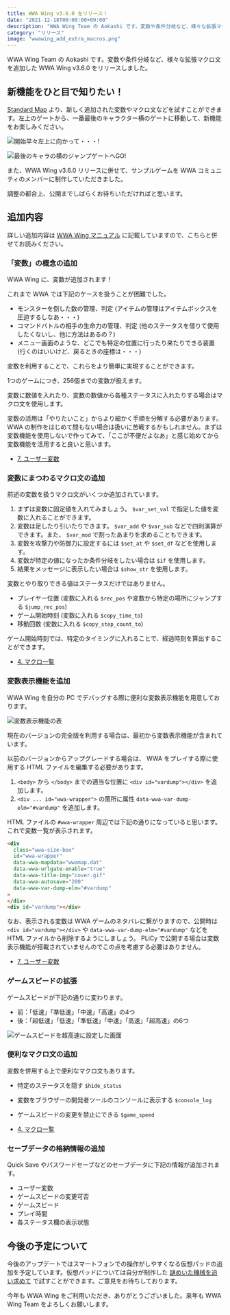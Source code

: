 ```yaml
---
title: WWA Wing v3.6.0 をリリース！
date: "2021-12-18T00:00:00+09:00"
description: "WWA Wing Team の Aokashi です。変数や条件分岐など、様々な拡張マクロ文を追加した WWA Wing v3.6.0 をリリースしました。"
category: "リリース"
image: "wwawing_add_extra_macros.png"
---
```


WWA Wing Team の Aokashi です。変数や条件分岐など、様々な拡張マクロ文を追加した WWA Wing v3.6.0 をリリースしました。

## 新機能をひと目で知りたい！
[Standard Map](https://wwawing.com/wing/wwamap.html) より、新しく追加された変数やマクロ文などを試すことができます。左上のゲートから、一番最後のキャラクター横のゲートに移動して、新機能をお楽しみください。

![開始早々左上に向かって・・・!](standard_map_go_for_area_jumpgate.png)

![最後のキャラの横のジャンプゲートへGO!](standard_map_jumpgate_to_xe.png)

また、WWA Wing v3.6.0 リリースに併せて、サンプルゲームを WWA コミュニティのメンバーに制作していただきました。

調整の都合上、公開までしばらくお待ちいただければと思います。

## 追加内容
詳しい追加内容は [WWA Wing マニュアル](https://wwawing.notion.site/wwawing/WWA-Wing-1fca5acaf51a4df38b953c478c8b9a5e) に記載していますので、こちらと併せてお読みください。

### 「変数」の概念の追加
WWA Wing に、変数が追加されます！

これまで WWA では下記のケースを扱うことが困難でした。

- モンスターを倒した数の管理、判定 (アイテムの管理はアイテムボックスを圧迫するしなあ・・・)
- コマンドバトルの相手の生命力の管理、判定 (他のステータスを借りて使用したくないし、他に方法はあるの？)
- メニュー画面のような、どこでも特定の位置に行ったり来たりできる装置 (行くのはいいけど、戻るときの座標は・・・)

変数を利用することで、これらをより簡単に実現することができます。

1つのゲームにつき、256個までの変数が扱えます。

変数に数値を入れたり、変数の数値から各種ステータスに入れたりする場合はマクロ文を使用します。

変数の活用は「やりたいこと」からより細かく手順を分解する必要があります。 WWA の制作をはじめて間もない場合は扱いに苦戦するかもしれません。まずは変数機能を使用しないで作ってみて、「ここが不便だよなあ」と感じ始めてから変数機能を活用すると良いと思います。

- [7. ユーザー変数](https://wwawing.notion.site/7-5a4b3d475684414683242ded9fd57694)

### 変数にまつわるマクロ文の追加
前述の変数を扱うマクロ文がいくつか追加されています。

1. まずは変数に固定値を入れてみましょう。 `$var_set_val` で指定した値を変数に入れることができます。
2. 変数は足したり引いたりできます。 `$var_add` や `$var_sub` などで四則演算ができます。また、 `$var_mod` で割ったあまりを求めることもできます。
3. 変数を攻撃力や防御力に設定するには `$set_at` や `$set_df` などを使用します。
4. 変数が特定の値になったか条件分岐をしたい場合は `$if` を使用します。
5. 結果をメッセージに表示したい場合は `$show_str` を使用します。

変数とやり取りできる値はステータスだけではありません。

- プレイヤー位置 (変数に入れる `$rec_pos` や変数から特定の場所にジャンプする `$jump_rec_pos`)
- ゲーム開始時刻 (変数に入れる `$copy_time_to`)
- 移動回数 (変数に入れる `$copy_step_count_to`)

ゲーム開始時刻では、特定のタイミングに入れることで、経過時刻を算出することができます。

- [4. マクロ一覧](https://wwawing.notion.site/eaaeb453a5054474aaecf34e4d66b534?v=6339f153810040f4877101ed6d3cd04f)

### 変数表示機能を追加
WWA Wing を自分の PC でデバッグする際に便利な変数表示機能を用意しております。

![変数表示機能の表](wwa_wing_variable_map.png)

現在のバージョンの完全版を利用する場合は、最初から変数表示機能が含まれています。

以前のバージョンからアップグレードする場合は、 WWA をプレイする際に使用する HTML ファイルを編集する必要があります。

1. `<body>` から `</body>` までの適当な位置に `<div id="vardump"></div>` を追加します。
2. `<div ... id="wwa-wrapper">` の箇所に属性 `data-wwa-var-dump-elm="#vardump"` を追加します。

HTML ファイルの `#wwa-wrapper` 周辺では下記の通りになっていると思います。これで変数一覧が表示されます。

```html
<div
  class="wwa-size-box"
  id="wwa-wrapper"
  data-wwa-mapdata="wwamap.dat"
  data-wwa-urlgate-enable="true"
  data-wwa-title-img="cover.gif"
  data-wwa-autosave="200"
  data-wwa-var-dump-elm="#vardump"
>
</div>
<div id="vardump"></div>
```

なお、表示される変数は WWA ゲームのネタバレに繋がりますので、公開時は `<div id="vardump"></div>` や `data-wwa-var-dump-elm="#vardump"` などを HTML ファイルから削除するようにしましょう。 PLiCy で公開する場合は変数表示機能が搭載されていませんのでこの点を考慮する必要はありません。

- [7. ユーザー変数](https://wwawing.notion.site/7-5a4b3d475684414683242ded9fd57694)

### ゲームスピードの拡張
ゲームスピードが下記の通りに変わります。

- 前：「低速」「準低速」「中速」「高速」の4つ
- 後：「超低速」「低速」「準低速」「中速」「高速」「超高速」の6つ

![ゲームスピードを超高速に設定した画面](standard_map_set_high_speeeeed.png)

### 便利なマクロ文の追加
変数を併用する上で便利なマクロ文もあります。

- 特定のステータスを隠す `$hide_status`
- 変数をブラウザーの開発者ツールのコンソールに表示する `$console_log`
- ゲームスピードの変更を禁止にできる `$game_speed`

- [4. マクロ一覧](https://wwawing.notion.site/eaaeb453a5054474aaecf34e4d66b534?v=6339f153810040f4877101ed6d3cd04f)

### セーブデータの格納情報の追加
Quick Save やパスワードセーブなどのセーブデータに下記の情報が追加されます。

- ユーザー変数
- ゲームスピードの変更可否
- ゲームスピード
- プレイ時間
- 各ステータス欄の表示状態

## 今後の予定について
今後のアップデートではスマートフォンでの操作がしやすくなる仮想パッドの追加を予定しています。仮想パッドについては自分が制作した [謎めいた機械を追い求めて](https://www.aokashi.net/wwa/strange_machine/) で試すことができます。ご意見をお待ちしております。

今年も WWA Wing をご利用いただき、ありがとうございました。来年も WWA Wing Team をよろしくお願いします。
